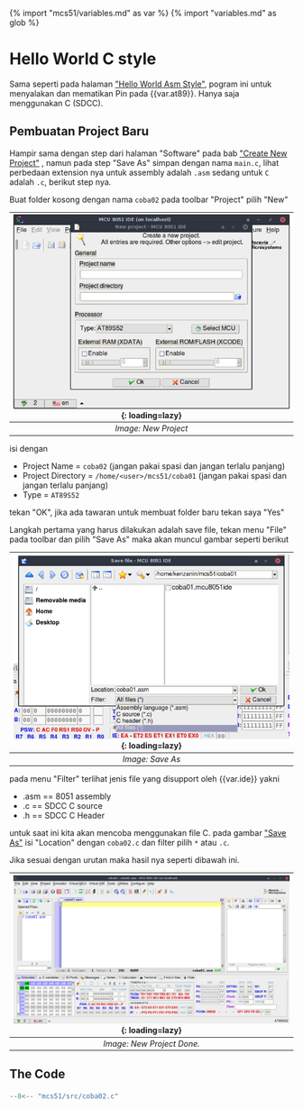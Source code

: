 {% import "mcs51/variables.md" as var %}
{% import "variables.md" as glob %}
# Hello World C style

Sama seperti pada halaman ["Hello World Asm Style"](helloWorldAsm.md), pogram ini untuk menyalakan dan mematikan Pin pada {{var.at89}}. Hanya saja menggunakan C (SDCC).

## Pembuatan Project Baru
Hampir sama dengan step dari halaman "Software" pada bab ["Create New Project"](./software.md#create-new-project) , namun pada step "Save As" simpan dengan nama `main.c`, lihat perbedaan extension nya untuk assembly adalah `.asm` sedang untuk `C` adalah `.c`, berikut step nya.

Buat folder kosong dengan nama `coba02` pada toolbar "Project" pilih "New" 

| <a name="image2" ></a> ![2](img/mcs8051ide-newProject.webp){: loading=lazy}|
|:--:|
|*Image: New Project*|

isi dengan

* Project Name = `coba02` (jangan pakai spasi dan jangan terlalu panjang)
* Project Directory = `/home/<user>/mcs51/coba01` (jangan pakai spasi dan jangan terlalu panjang)
* Type = `AT89S52`

tekan "OK", jika ada tawaran untuk membuat folder baru tekan saya "Yes"

Langkah pertama yang harus dilakukan adalah save file, tekan menu "File" pada toolbar dan pilih "Save As" maka akan muncul gambar seperti berikut

| <a name="image3" ></a> ![3](img/mcs8051ide-saveAs.webp){: loading=lazy}|
|:--:|
|*Image: Save As*|

pada menu "Filter" terlihat jenis file yang disupport oleh {{var.ide}} yakni

* .asm == 8051 assembly
* .c == SDCC C source 
* .h == SDCC C Header

untuk saat ini kita akan mencoba menggunakan file C. pada gambar ["Save As"](#image3) isi "Location" dengan `coba02.c` dan filter pilih `*` atau `.c`.

Jika sesuai dengan urutan maka hasil nya seperti dibawah ini.

| <a name="image4" ></a> ![3](img/mcs8051ide-newProjectDone.webp){: loading=lazy}|
|:--:|
|*Image: New Project Done.*|

## The Code

```c
--8<-- "mcs51/src/coba02.c"
```

